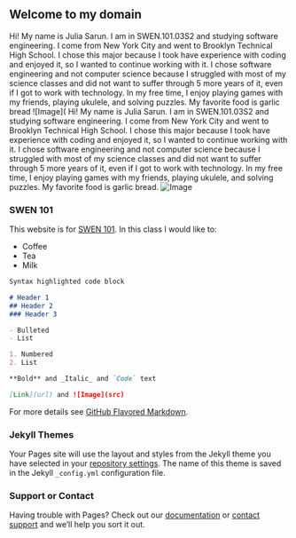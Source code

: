 ## Welcome to my domain

Hi! My name is Julia Sarun. I am in SWEN.101.03S2 and studying software engineering. I come from New York City and went to Brooklyn Technical High School. I chose this major because I took have experience with coding and enjoyed it, so I wanted to continue working with it. I chose software engineering and not computer science because I struggled with most of my science classes and did not want to suffer through 5 more years of it, even if I got to work with technology. In my free time, I enjoy playing games with my friends, playing ukulele, and solving puzzles. My favorite food is garlic bread ![Image](
Hi! My name is Julia Sarun. I am in SWEN.101.03S2 and studying software engineering. I come from New York City and went to Brooklyn Technical High School. I chose this major because I took have experience with coding and enjoyed it, so I wanted to continue working with it. I chose software engineering and not computer science because I struggled with most of my science classes and did not want to suffer through 5 more years of it, even if I got to work with technology. In my free time, I enjoy playing games with my friends, playing ukulele, and solving puzzles. My favorite food is garlic bread. ![Image](https://www.featurepics.com/StockImage/20071001/garlic-bread-stock-picture-472818.jpg)

### SWEN 101  
This website is for [SWEN 101](http://www.se.rit.edu/~swen-101/). In this class I would like to:
<ul>
  <li>Coffee</li>
  <li>Tea</li>
  <li>Milk</li>
</ul>  

```markdown
Syntax highlighted code block

# Header 1
## Header 2
### Header 3

- Bulleted
- List

1. Numbered
2. List

**Bold** and _Italic_ and `Code` text

[Link](url) and ![Image](src)
```

For more details see [GitHub Flavored Markdown](https://guides.github.com/features/mastering-markdown/).

### Jekyll Themes

Your Pages site will use the layout and styles from the Jekyll theme you have selected in your [repository settings](https://github.com/jns2613/jns2613.github.io/settings). The name of this theme is saved in the Jekyll `_config.yml` configuration file.

### Support or Contact

Having trouble with Pages? Check out our [documentation](https://docs.github.com/categories/github-pages-basics/) or [contact support](https://github.com/contact) and we’ll help you sort it out.
